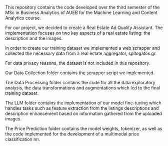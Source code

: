 This repository contains the code developed over the third semester of the MSc in Business Analytics of AUEB for the Machine Learning and Content Analytics course.

For our project, we decided to create a Real Estate Ad Quality Assistant. The implementation focuses on two key aspects of a real estate listing: the description and the images.

In order to create our training dataset we implemented a web scrapper and collected the necessary data from a real estate aggregator, spitogatos.gr.

For data privacy reasons, the dataset is not included in this repository.

Our Data Collection folder contains the scrapper script we implemented.

The Data Processing folder contains the code for all the data exploratory analysis, the data transformations and augmentations which led to the final training dataset.

The LLM folder contains the implementation of our model fine-tuning which handles tasks such as feature extraction from the listings descriptions and description enhancement based on information gathered from the uploaded images.

The Price Prediction folder contains the model weights, tokenizer, as well as the code implemented for the development of a multimodal price classification nn.
